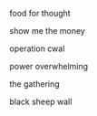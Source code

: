 food for thought

show me the money

operation cwal

power overwhelming

the gathering

black sheep wall
